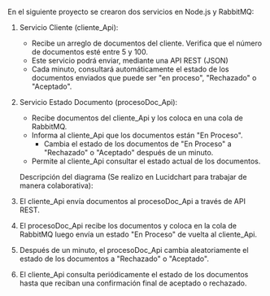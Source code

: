 En el siguiente proyecto se crearon dos servicios en Node.js y RabbitMQ:
1. Servicio Cliente (cliente_Api): 
   - Recibe un arreglo de documentos del cliente. Verifica que el número de documentos esté entre 5 y 100.
   - Este servicio podrá enviar, mediante una API REST (JSON)
   - Cada minuto, consultará automáticamente el estado de los documentos enviados que puede ser "en proceso", "Rechazado" o "Aceptado".
2. Servicio Estado Documento (procesoDoc_Api):
	- Recibe documentos del cliente_Api y los coloca en una cola de RabbitMQ.
	- Informa al cliente_Api que los documentos están "En Proceso".
      - Cambia el estado de los documentos de "En Proceso" a "Rechazado" o "Aceptado" después de un minuto.
	- Permite al cliente_Api consultar el estado actual de los documentos.

	Descripción del diagrama (Se realizo en Lucidchart para trabajar de manera colaborativa):
1. El cliente_Api envía documentos al procesoDoc_Api a través de API REST.
2. El procesoDoc_Api recibe los documentos y coloca en la cola de RabbitMQ luego envía un estado "En Proceso" de vuelta al cliente_Api.
3. Después de un minuto, el procesoDoc_Api cambia aleatoriamente el estado de los documentos a "Rechazado" o "Aceptado".
4. El cliente_Api consulta periódicamente el estado de los documentos hasta que reciban una confirmación final de aceptado o rechazado.
